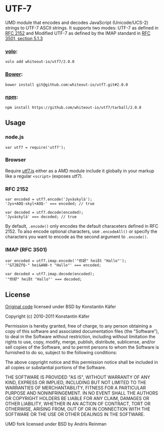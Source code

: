 # UTF-7

UMD module that encodes and decodes JavaScript (Unicode/UCS-2) strings to UTF-7 ASCII strings. It supports two modes: UTF-7 as defined in [RFC 2152](http://tools.ietf.org/html/rfc2152) and Modified UTF-7 as defined by the IMAP standard in [RFC 3501, section 5.1.3](http://tools.ietf.org/html/rfc3501#section-5.1.3)

### [volo](http://volojs.org/):

    volo add whiteout-io/utf7/2.0.0

### [Bower](http://bower.io/):

    bower install git@github.com:whiteout-io/utf7.git#2.0.0

### [npm](https://www.npmjs.org/):

    npm install https://github.com/whiteout-io/utf7/tarball/2.0.0

## Usage

### node.js

    var utf7 = require('utf7');

### Browser

Require [utf7.js](src/utf7.js) either as a AMD module include it globally in your markup like a regular ```<script>``` (exposes utf7).

### RFC 2152

    var encoded = utf7.encode('Jyväskylä');
    'Jyv+AOQ-skyl+AOQ-' === encoded; // true

    var decoded = utf7.decode(encoded);
    'Jyväskylä' === decoded; // true

By default, `.encode()` only encodes the default characeters defined in RFC 2152. To also encode optional characters, use `.encodeAll()` or specify the characters you want to encode as the second argument to `.encode()`.

### IMAP (RFC 3501)

    var encoded = utf7.imap.encode('"你好" heißt "Hallo"');
    '"&T2BZfQ-" hei&AN8-t "Hallo"' === encoded;

    var decoded = utf7.imap.decode(encoded);
    '"你好" heißt "Hallo"' === decoded;

## License

[Original code](https://github.com/kkaefer/utf7) licensed under BSD by Konstantin Käfer

Copyright (c) 2010-2011 Konstantin Käfer

Permission is hereby granted, free of charge, to any person obtaining a copy
of this software and associated documentation files (the "Software"), to deal
in the Software without restriction, including without limitation the rights
to use, copy, modify, merge, publish, distribute, sublicense, and/or sell
copies of the Software, and to permit persons to whom the Software is
furnished to do so, subject to the following conditions:

The above copyright notice and this permission notice shall be included in
all copies or substantial portions of the Software.

THE SOFTWARE IS PROVIDED "AS IS", WITHOUT WARRANTY OF ANY KIND, EXPRESS OR
IMPLIED, INCLUDING BUT NOT LIMITED TO THE WARRANTIES OF MERCHANTABILITY,
FITNESS FOR A PARTICULAR PURPOSE AND NONINFRINGEMENT. IN NO EVENT SHALL THE
AUTHORS OR COPYRIGHT HOLDERS BE LIABLE FOR ANY CLAIM, DAMAGES OR OTHER
LIABILITY, WHETHER IN AN ACTION OF CONTRACT, TORT OR OTHERWISE, ARISING FROM,
OUT OF OR IN CONNECTION WITH THE SOFTWARE OR THE USE OR OTHER DEALINGS IN
THE SOFTWARE.

UMD fork licensed under BSD by Andris Reinman